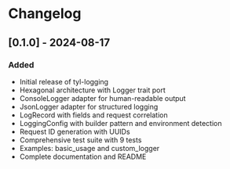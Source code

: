 # Changelog

## [0.1.0] - 2024-08-17

### Added
- Initial release of tyl-logging
- Hexagonal architecture with Logger trait port
- ConsoleLogger adapter for human-readable output
- JsonLogger adapter for structured logging
- LogRecord with fields and request correlation
- LoggingConfig with builder pattern and environment detection
- Request ID generation with UUIDs
- Comprehensive test suite with 9 tests
- Examples: basic_usage and custom_logger
- Complete documentation and README